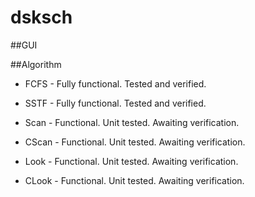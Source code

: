 # dsksch

##GUI

##Algorithm

- FCFS - Fully functional. Tested and verified.

- SSTF - Fully functional. Tested and verified.

- Scan - Functional. Unit tested. Awaiting verification.

- CScan - Functional. Unit tested. Awaiting verification.

- Look - Functional. Unit tested. Awaiting verification.

- CLook - Functional. Unit tested. Awaiting verification.
